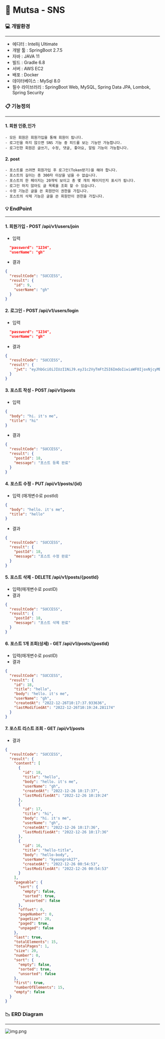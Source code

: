 # 💬 Mutsa - SNS

### 💻 개발환경
***
- 에디터 : Intellij Ultimate
- 개발 툴 : SpringBoot 2.7.5
- 자바 : JAVA 11
- 빌드 : Gradle 6.8
- 서버 : AWS EC2
- 배포 : Docker
- 데이터베이스 : MySql 8.0
- 필수 라이브러리 : SpringBoot Web, MySQL, Spring Data JPA, Lombok, Spring Security


### 📋 기능정의
***
#### **1. 회원 인증,인가**
    - 모든 회원은 회원가입을 통해 회원이 됩니다.
    - 로그인을 하지 않으면 SNS 기능 중 피드를 보는 기능만 가능합니다.
    - 로그인한 회원은 글쓰기, 수정, 댓글, 좋아요, 알림 기능이 가능합니다.

#### **2. post**

    - 포스트를 쓰려면 회원가입 후 로그인(Token받기)을 해야 합니다.
    - 포스트의 길이는 총 300자 이상을 넘을 수 없습니다.
    - 포스트의 한 페이지는 20개씩 보이고 총 몇 개의 페이지인지 표시가 됩니다.
    - 로그인 하지 않아도 글 목록을 조회 할 수 있습니다.
    - 수정 기능은 글을 쓴 회원만이 권한을 가집니다.
    - 포스트의 삭제 기능은 글을 쓴 회원만이 권한을 가집니다.

### 💡 EndPoint
***
#### **1. 회원가입 - POST /api/v1/users/join**
- 입력
```json
  "password": "1234",
  "userName": "gh"
```
- 결과
```json
{
  "resultCode": "SUCCESS",
  "result": {
    "id": 9,
    "userName": "gh"
  }
}

```
#### **2. 로그인 - POST /api/v1/users/login**
- 입력
```json
  "password": "1234",
  "userName": "gh"
```
- 결과
```json
{
  "resultCode": "SUCCESS",
  "result": {
    "jwt": "eyJhbGciOiJIUzI1NiJ9.eyJ1c2VyTmFtZSI6ImdoIiwiaWF0IjoxNjcyMDE3MjM4LCJleHAiOjE2NzIwMzUyMzh9.PcSlsqu0jNvf67laXgD9WdK0Gv0NMWAy18tfNkr5DTE"
  }
}
```
#### **3. 포스트 작성 - POST /api/v1/posts**
- 입력
```json
{
  "body": "hi. it's me",
  "title": "hi"
}
```
- 결과
```json
{
  "resultCode": "SUCCESS",
  "result": {
    "postId": 18,
    "message": "포스트 등록 완료"
  }
}
```
#### **4. 포스트 수정 - PUT /api/v1/posts/{id}**
- 입력 (매개변수로 postId)
```json
{
  "body": "hello. it's me",
  "title": "hello"
}
```
- 결과
```json
{
  "resultCode": "SUCCESS",
  "result": {
    "postId": 18,
    "message": "포스트 수정 완료"
  }
}
```
#### **5. 포스트 삭제 - DELETE /api/v1/posts/{postId}**
- 입력(매개변수로 postID)
- 결과
```json
{
  "resultCode": "SUCCESS",
  "result": {
    "postId": 18,
    "message": "포스트 삭제 완료"
  }
}
```
#### **6. 포스트 1개 조회(상세) - GET /api/v1/posts/{postId}**
- 입력(매개변수로 postID)
- 결과
```json
{
  "resultCode": "SUCCESS",
  "result": {
    "id": 18,
    "title": "hello",
    "body": "hello. it's me",
    "userName": "gh",
    "createdAt": "2022-12-26T10:17:37.933636",
    "lastModifiedAt": "2022-12-26T10:19:24.281174"
  }
}
```
#### **7. 포스트 리스트 조회 - GET /api/v1/posts**
- 결과
```json
{
  "resultCode": "SUCCESS",
  "result": {
    "content": [
      {
        "id": 18,
        "title": "hello",
        "body": "hello. it's me",
        "userName": "gh",
        "createdAt": "2022-12-26 10:17:37",
        "lastModifiedAt": "2022-12-26 10:19:24"
      },
      {
        "id": 17,
        "title": "hi",
        "body": "hi. it's me",
        "userName": "gh",
        "createdAt": "2022-12-26 10:17:36",
        "lastModifiedAt": "2022-12-26 10:17:36"
      },
      {
        "id": 16,
        "title": "hello-title",
        "body": "hello-body",
        "userName": "kyeongrok27",
        "createdAt": "2022-12-26 00:54:53",
        "lastModifiedAt": "2022-12-26 00:54:53"
      }
    ],
    "pageable": {
      "sort": {
        "empty": false,
        "sorted": true,
        "unsorted": false
      },
      "offset": 0,
      "pageNumber": 0,
      "pageSize": 20,
      "paged": true,
      "unpaged": false
    },
    "last": true,
    "totalElements": 15,
    "totalPages": 1,
    "size": 20,
    "number": 0,
    "sort": {
      "empty": false,
      "sorted": true,
      "unsorted": false
    },
    "first": true,
    "numberOfElements": 15,
    "empty": false
  }
}
```
### 📉 ERD Diagram
***
![img.png](img.png)